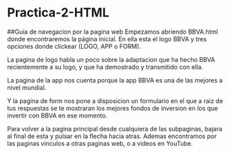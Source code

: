 # Practica-2-HTML

##Guia de navegacion por la pagina web
Empezamos abriendo BBVA.html donde encontraremos la página inicial. En ella esta el logo BBVA y tres opciones donde clickear (LOGO, APP o FORM).

La pagina de logo habla un poco sobre la adaptacion que ha hecho BBVA recientemente a su logo, y que ha demostrado y transmitido con ella.

La pagina de la app nos cuenta porque la app BBVA es una de las mejores a nivel mundial.

Y la pagina de form nos pone a disposicion un formulario en el que a raiz de tus respuestas se te mostraran los mejores fondos de inversion en los que invertir con BBVA en ese momento.

Para volver a la pagina principal desde cualquiera de las subpaginas, bajara al final de esta y pulsar en la flecha hacia atras.
Ademas encontramos por las paginas vinculos a otras paginas web, o a videos en YouTube.